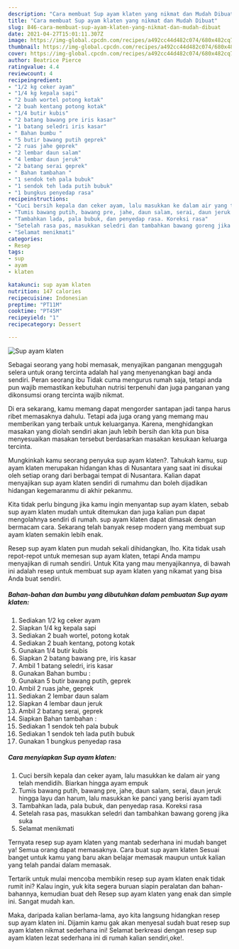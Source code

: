 ```yaml
---
description: "Cara membuat Sup ayam klaten yang nikmat dan Mudah Dibuat"
title: "Cara membuat Sup ayam klaten yang nikmat dan Mudah Dibuat"
slug: 846-cara-membuat-sup-ayam-klaten-yang-nikmat-dan-mudah-dibuat
date: 2021-04-27T15:01:11.307Z
image: https://img-global.cpcdn.com/recipes/a492cc44d482c074/680x482cq70/sup-ayam-klaten-foto-resep-utama.jpg
thumbnail: https://img-global.cpcdn.com/recipes/a492cc44d482c074/680x482cq70/sup-ayam-klaten-foto-resep-utama.jpg
cover: https://img-global.cpcdn.com/recipes/a492cc44d482c074/680x482cq70/sup-ayam-klaten-foto-resep-utama.jpg
author: Beatrice Pierce
ratingvalue: 4.4
reviewcount: 4
recipeingredient:
- "1/2 kg ceker ayam"
- "1/4 kg kepala sapi"
- "2 buah wortel potong kotak"
- "2 buah kentang potong kotak"
- "1/4 butir kubis"
- "2 batang bawang pre iris kasar"
- "1 batang seledri iris kasar"
- " Bahan bumbu "
- "5 butir bawang putih geprek"
- "2 ruas jahe geprek"
- "2 lembar daun salam"
- "4 lembar daun jeruk"
- "2 batang serai geprek"
- " Bahan tambahan "
- "1 sendok teh pala bubuk"
- "1 sendok teh lada putih bubuk"
- "1 bungkus penyedap rasa"
recipeinstructions:
- "Cuci bersih kepala dan ceker ayam, lalu masukkan ke dalam air yang telah mendidih. Biarkan hingga ayam empuk"
- "Tumis bawang putih, bawang pre, jahe, daun salam, serai, daun jeruk hingga layu dan harum, lalu masukkan ke panci yang berisi ayam tadi"
- "Tambahkan lada, pala bubuk, dan penyedap rasa. Koreksi rasa"
- "Setelah rasa pas, masukkan seledri dan tambahkan bawang goreng jika suka"
- "Selamat menikmati"
categories:
- Resep
tags:
- sup
- ayam
- klaten

katakunci: sup ayam klaten 
nutrition: 147 calories
recipecuisine: Indonesian
preptime: "PT11M"
cooktime: "PT45M"
recipeyield: "1"
recipecategory: Dessert

---
```



![Sup ayam klaten](https://img-global.cpcdn.com/recipes/a492cc44d482c074/680x482cq70/sup-ayam-klaten-foto-resep-utama.jpg)

Sebagai seorang yang hobi memasak, menyajikan panganan menggugah selera untuk orang tercinta adalah hal yang menyenangkan bagi anda sendiri. Peran seorang ibu Tidak cuma mengurus rumah saja, tetapi anda pun wajib memastikan kebutuhan nutrisi terpenuhi dan juga panganan yang dikonsumsi orang tercinta wajib nikmat.

Di era  sekarang, kamu memang dapat mengorder santapan jadi tanpa harus ribet memasaknya dahulu. Tetapi ada juga orang yang memang mau memberikan yang terbaik untuk keluarganya. Karena, menghidangkan masakan yang diolah sendiri akan jauh lebih bersih dan kita pun bisa menyesuaikan masakan tersebut berdasarkan masakan kesukaan keluarga tercinta. 



Mungkinkah kamu seorang penyuka sup ayam klaten?. Tahukah kamu, sup ayam klaten merupakan hidangan khas di Nusantara yang saat ini disukai oleh setiap orang dari berbagai tempat di Nusantara. Kalian dapat menyajikan sup ayam klaten sendiri di rumahmu dan boleh dijadikan hidangan kegemaranmu di akhir pekanmu.

Kita tidak perlu bingung jika kamu ingin menyantap sup ayam klaten, sebab sup ayam klaten mudah untuk ditemukan dan juga kalian pun dapat mengolahnya sendiri di rumah. sup ayam klaten dapat dimasak dengan bermacam cara. Sekarang telah banyak resep modern yang membuat sup ayam klaten semakin lebih enak.

Resep sup ayam klaten pun mudah sekali dihidangkan, lho. Kita tidak usah repot-repot untuk memesan sup ayam klaten, tetapi Anda mampu menyajikan di rumah sendiri. Untuk Kita yang mau menyajikannya, di bawah ini adalah resep untuk membuat sup ayam klaten yang nikamat yang bisa Anda buat sendiri.

<!--inarticleads1-->

##### Bahan-bahan dan bumbu yang dibutuhkan dalam pembuatan Sup ayam klaten:

1. Sediakan 1/2 kg ceker ayam
1. Siapkan 1/4 kg kepala sapi
1. Sediakan 2 buah wortel, potong kotak
1. Sediakan 2 buah kentang, potong kotak
1. Gunakan 1/4 butir kubis
1. Siapkan 2 batang bawang pre, iris kasar
1. Ambil 1 batang seledri, iris kasar
1. Gunakan  Bahan bumbu :
1. Gunakan 5 butir bawang putih, geprek
1. Ambil 2 ruas jahe, geprek
1. Sediakan 2 lembar daun salam
1. Siapkan 4 lembar daun jeruk
1. Ambil 2 batang serai, geprek
1. Siapkan  Bahan tambahan :
1. Sediakan 1 sendok teh pala bubuk
1. Sediakan 1 sendok teh lada putih bubuk
1. Gunakan 1 bungkus penyedap rasa




<!--inarticleads2-->

##### Cara menyiapkan Sup ayam klaten:

1. Cuci bersih kepala dan ceker ayam, lalu masukkan ke dalam air yang telah mendidih. Biarkan hingga ayam empuk
1. Tumis bawang putih, bawang pre, jahe, daun salam, serai, daun jeruk hingga layu dan harum, lalu masukkan ke panci yang berisi ayam tadi
1. Tambahkan lada, pala bubuk, dan penyedap rasa. Koreksi rasa
1. Setelah rasa pas, masukkan seledri dan tambahkan bawang goreng jika suka
1. Selamat menikmati




Ternyata resep sup ayam klaten yang mantab sederhana ini mudah banget ya! Semua orang dapat memasaknya. Cara buat sup ayam klaten Sesuai banget untuk kamu yang baru akan belajar memasak maupun untuk kalian yang telah pandai dalam memasak.

Tertarik untuk mulai mencoba membikin resep sup ayam klaten enak tidak rumit ini? Kalau ingin, yuk kita segera buruan siapin peralatan dan bahan-bahannya, kemudian buat deh Resep sup ayam klaten yang enak dan simple ini. Sangat mudah kan. 

Maka, daripada kalian berlama-lama, ayo kita langsung hidangkan resep sup ayam klaten ini. Dijamin kamu gak akan menyesal sudah buat resep sup ayam klaten nikmat sederhana ini! Selamat berkreasi dengan resep sup ayam klaten lezat sederhana ini di rumah kalian sendiri,oke!.

